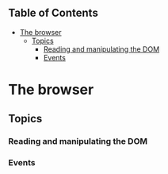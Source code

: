 <!-- START doctoc generated TOC please keep comment here to allow auto update -->
<!-- DON'T EDIT THIS SECTION, INSTEAD RE-RUN doctoc TO UPDATE -->
## Table of Contents

- [The browser](#the-browser)
  - [Topics](#topics)
    - [Reading and manipulating the DOM](#reading-and-manipulating-the-dom)
    - [Events](#events)

<!-- END doctoc generated TOC please keep comment here to allow auto update -->

# The browser

## Topics

### Reading and manipulating the DOM

### Events
